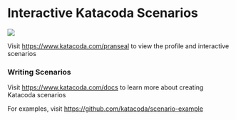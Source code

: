 # Interactive Katacoda Scenarios

[![](http://shields.katacoda.com/katacoda/pranseal/count.svg)](https://www.katacoda.com/pranseal "Get your profile on Katacoda.com")

Visit https://www.katacoda.com/pranseal to view the profile and interactive scenarios

### Writing Scenarios
Visit https://www.katacoda.com/docs to learn more about creating Katacoda scenarios

For examples, visit https://github.com/katacoda/scenario-example
